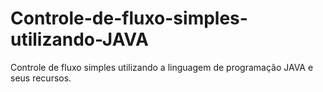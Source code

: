 # Controle-de-fluxo-simples-utilizando-JAVA
Controle de fluxo simples utilizando a linguagem de programação JAVA e seus recursos.
